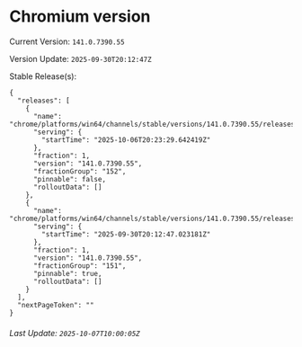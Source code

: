 # Chromium version

Current Version: `141.0.7390.55`

Version Update: `2025-09-30T20:12:47Z`

Stable Release(s):
```
{
  "releases": [
    {
      "name": "chrome/platforms/win64/channels/stable/versions/141.0.7390.55/releases/1759782209",
      "serving": {
        "startTime": "2025-10-06T20:23:29.642419Z"
      },
      "fraction": 1,
      "version": "141.0.7390.55",
      "fractionGroup": "152",
      "pinnable": false,
      "rolloutData": []
    },
    {
      "name": "chrome/platforms/win64/channels/stable/versions/141.0.7390.55/releases/1759263167",
      "serving": {
        "startTime": "2025-09-30T20:12:47.023181Z"
      },
      "fraction": 1,
      "version": "141.0.7390.55",
      "fractionGroup": "151",
      "pinnable": true,
      "rolloutData": []
    }
  ],
  "nextPageToken": ""
}
```

###### Last Update: `2025-10-07T10:00:05Z`
        